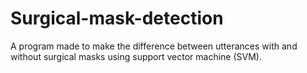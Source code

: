 # Surgical-mask-detection
 A program made to make the difference between utterances with and without surgical masks using support vector machine (SVM).
